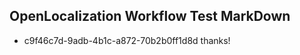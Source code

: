 ## OpenLocalization Workflow Test MarkDown
* c9f46c7d-9adb-4b1c-a872-70b2b0ff1d8d thanks!

<!--HONumber=Aug16_HO4-->


